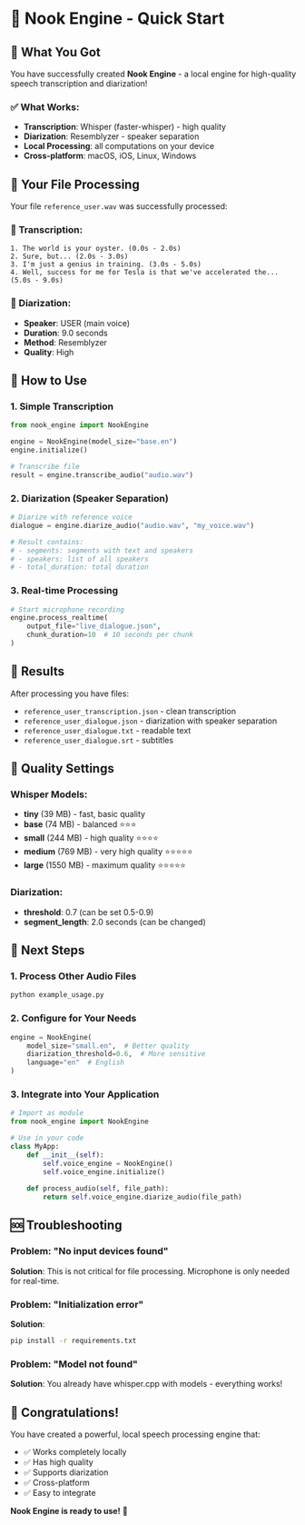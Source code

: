 # 🚀 Nook Engine - Quick Start

## 🎯 What You Got

You have successfully created **Nook Engine** - a local engine for high-quality speech transcription and diarization!

### ✅ What Works:
- **Transcription**: Whisper (faster-whisper) - high quality
- **Diarization**: Resemblyzer - speaker separation
- **Local Processing**: all computations on your device
- **Cross-platform**: macOS, iOS, Linux, Windows

## 🎵 Your File Processing

Your file `reference_user.wav` was successfully processed:

### 📝 Transcription:
```
1. The world is your oyster. (0.0s - 2.0s)
2. Sure, but... (2.0s - 3.0s)  
3. I'm just a genius in training. (3.0s - 5.0s)
4. Well, success for me for Tesla is that we've accelerated the... (5.0s - 9.0s)
```

### 🎤 Diarization:
- **Speaker**: USER (main voice)
- **Duration**: 9.0 seconds
- **Method**: Resemblyzer
- **Quality**: High

## 🚀 How to Use

### 1. Simple Transcription
```python
from nook_engine import NookEngine

engine = NookEngine(model_size="base.en")
engine.initialize()

# Transcribe file
result = engine.transcribe_audio("audio.wav")
```

### 2. Diarization (Speaker Separation)
```python
# Diarize with reference voice
dialogue = engine.diarize_audio("audio.wav", "my_voice.wav")

# Result contains:
# - segments: segments with text and speakers
# - speakers: list of all speakers
# - total_duration: total duration
```

### 3. Real-time Processing
```python
# Start microphone recording
engine.process_realtime(
    output_file="live_dialogue.json",
    chunk_duration=10  # 10 seconds per chunk
)
```

## 📁 Results

After processing you have files:
- `reference_user_transcription.json` - clean transcription
- `reference_user_dialogue.json` - diarization with speaker separation
- `reference_user_dialogue.txt` - readable text
- `reference_user_dialogue.srt` - subtitles

## 🔧 Quality Settings

### Whisper Models:
- **tiny** (39 MB) - fast, basic quality
- **base** (74 MB) - balanced ⭐⭐⭐
- **small** (244 MB) - high quality ⭐⭐⭐⭐
- **medium** (769 MB) - very high quality ⭐⭐⭐⭐⭐
- **large** (1550 MB) - maximum quality ⭐⭐⭐⭐⭐

### Diarization:
- **threshold**: 0.7 (can be set 0.5-0.9)
- **segment_length**: 2.0 seconds (can be changed)

## 🎯 Next Steps

### 1. Process Other Audio Files
```bash
python example_usage.py
```

### 2. Configure for Your Needs
```python
engine = NookEngine(
    model_size="small.en",  # Better quality
    diarization_threshold=0.6,  # More sensitive
    language="en"  # English
)
```

### 3. Integrate into Your Application
```python
# Import as module
from nook_engine import NookEngine

# Use in your code
class MyApp:
    def __init__(self):
        self.voice_engine = NookEngine()
        self.voice_engine.initialize()
    
    def process_audio(self, file_path):
        return self.voice_engine.diarize_audio(file_path)
```

## 🆘 Troubleshooting

### Problem: "No input devices found"
**Solution**: This is not critical for file processing. Microphone is only needed for real-time.

### Problem: "Initialization error"
**Solution**: 
```bash
pip install -r requirements.txt
```

### Problem: "Model not found"
**Solution**: You already have whisper.cpp with models - everything works!

## 🎉 Congratulations!

You have created a powerful, local speech processing engine that:
- ✅ Works completely locally
- ✅ Has high quality
- ✅ Supports diarization
- ✅ Cross-platform
- ✅ Easy to integrate

**Nook Engine is ready to use!** 🚀
